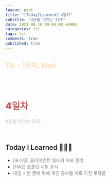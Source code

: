 ```yaml
---
layout: post
title: "[TodayILearned] 4일차"
subtitle: "4년을 이기는 22주"
date: 2021-08-18 09:00:00 +0900
categories: til
tags: til
comments: true
published: true
---
```


## <span style="color:navajowhite;">TIL - 1주차, Wed

<br />
<br />

# **<span style="font-weight:900;color:indianred">4일차</span>**

**<span style="color:lightgray">4년을 이기는 22주</span>**

<br />

## <span style="font-weight:600">Today I Learned</span> 🧗🏻‍♂️

- <span style="color:gray">[포스팅] 클라이언트 빌드와 배포 정리</span>
- <span style="color:gray">[HA2] 코플릿 시험 응시</span>
- <span style="color:gray">내일 시험 준비 탓에 개인 공부를 따로 하진 못했음</span>
